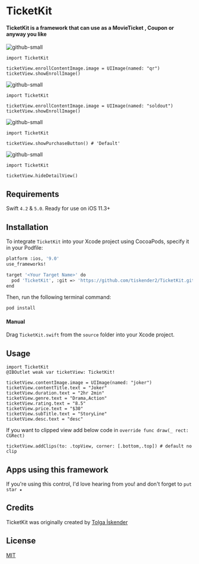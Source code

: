 # TicketKit

#### TicketKit is a framework that can use as a MovieTicket , Coupon or anyway you like
![github-small](https://i.ibb.co/mTQpRCW/Screen-Shot-2020-07-28-at-23-07-55.png)
```
import TicketKit

ticketView.enrollContentImage.image = UIImage(named: "qr")
ticketView.showEnrollImage()
```
![github-small](https://i.ibb.co/znjCFFx/Screen-Shot-2020-07-28-at-23-07-16.png )
```
import TicketKit

ticketView.enrollContentImage.image = UIImage(named: "soldout")
ticketView.showEnrollImage()
```
![github-small](https://i.ibb.co/wSRGQ9r/Screen-Shot-2020-07-28-at-23-08-09.png )
```
import TicketKit

ticketView.showPurchaseButton() # 'Default'
```
![github-small](https://i.ibb.co/SfqR79b/Screen-Shot-2020-07-28-at-23-27-52.png )
```
import TicketKit

ticketView.hideDetailView()
```

## Requirements
Swift `4.2` & `5.0`. Ready for use on iOS 11.3+

## Installation

To integrate `TicketKit` into your Xcode project using CocoaPods, specify it in your Podfile:

```bash
platform :ios, '9.0'
use_frameworks!

target '<Your Target Name>' do
  pod 'TicketKit', :git => 'https://github.com/tiskender2/TicketKit.git'
end
```
Then, run the following terminal command:
```bash
pod install
```
#### Manual

Drag `TicketKit.swift` from the `source` folder into your Xcode project.
## Usage
```
import TicketKit
@IBOutlet weak var ticketView: TicketKit!

ticketView.contentImage.image = UIImage(named: "joker")
ticketView.contentTitle.text = "Joker"
ticketView.duration.text = "2hr 2min"
ticketView.genre.text = "Drama,Action"
ticketView.rating.text = "8.5"
ticketView.price.text = "$30"
ticketView.subTitle.text = "StoryLine"
ticketView.desc.text = "desc"
```
If you want to clipped view add below code in `override func draw(_ rect: CGRect)`
```
ticketView.addClips(to: .topView, corner: [.bottom,.top]) # default no clip 
```
## Apps using this framework

If you're using this control, I'd love hearing from you! and
don't forget to `put star ★`

## Credits
TicketKit was originally created by [Tolga İskender](https://www.linkedin.com/in/tolga-iskender/)
## License
[MIT](https://choosealicense.com/licenses/mit/)
